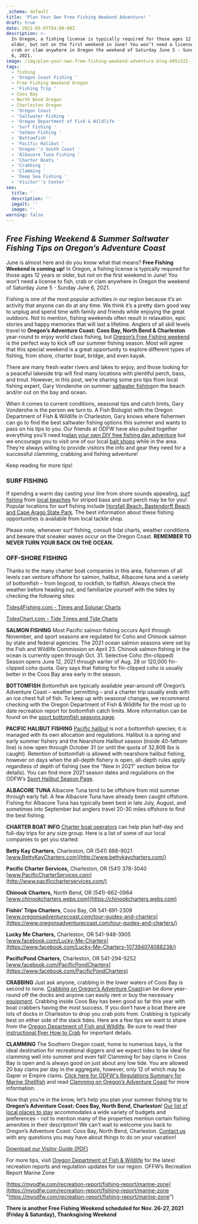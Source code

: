```yaml
---
_schema: default
title: 'Plan Your Own Free Fishing Weekend Adventure! '
draft: true
date: 2021-05-07T04:00:00Z
description: >-
  In Oregon, a fishing license is typically required for those ages 12 years or
  older, but not on the first weekend in June! You won’t need a license to fish,
  crab or clam anywhere in Oregon the weekend of Saturday June 5 - Sunday June
  6, 2021.
image: /img/plan-your-own-free-fishing-weekend-adventure-blog-695x322-jpg.png
tags:
  - fishing
  - 'Oregon Coast Fishing '
  - Free Fishing Weekend Oregon
  - 'Fishing Trip '
  - Coos Bay
  - North Bend Oregon
  - Charleston Oregon
  - 'Oregon Coast '
  - 'Saltwater Fishing '
  - 'Oregon Department of Fish & Wildlife '
  - 'Surf Fishing '
  - 'Salmon Fishing '
  - 'Bottomfish '
  - 'Pacific Halibut '
  - 'Oregon''s South Coast '
  - 'Albacore Tuna Fishing '
  - 'Charter Boats '
  - 'Crabbing '
  - 'Clamming '
  - 'Deep Sea Fishing '
  - 'Visitor''s Center '
seo:
  title: ''
  description: ''
  imgalt: ''
  image: ''
warning: false
---
```

## *Free Fishing Weekend & Summer Saltwater Fishing Tips on Oregon’s Adventure Coast*

June is almost here and do you know what that means? **Free Fishing Weekend is coming up!** In Oregon, a fishing license is typically required for those ages 12 years or older, but not on the first weekend in June! You won’t need a license to fish, crab or clam anywhere in Oregon the weekend of Saturday June 5 - Sunday June 6, 2021.

Fishing is one of the most popular activities in our region because it’s an activity that anyone can do at any time. We think it’s a pretty darn good way to unplug and spend time with family and friends while enjoying the great outdoors. Not to mention, fishing weekends often result in relaxation, epic stories and happy memories that will last a lifetime. Anglers of all skill levels travel to **Oregon’s Adventure Coast: Coos Bay, North Bend & Charleston** year-round to enjoy world class fishing, but [Oregon’s Free Fishing weekend](https://myodfw.com/articles/2021-free-fishing-days-and-events) is the perfect way to kick off our summer fishing season. Most will agree that this special weekend is a great opportunity to explore different types of fishing, from shore, charter boat, bridge, and even kayak.

There are many fresh water rivers and lakes to enjoy, and those looking for a peaceful lakeside trip will find many locations with plentiful perch, bass, and trout. However, in this post, we’re sharing some pro tips from local fishing expert, Gary Vonderohe on summer [saltwater fishing](https://www.oregonsadventurecoast.com/tripideas/saltwater-fishing-ocean-bay/)on the beach and/or out on the bay and ocean.

When it comes to current conditions, seasonal tips and catch limits, Gary Vonderohe is the person we turn to. A Fish Biologist with the Oregon Department of Fish & Wildlife in Charleston, Gary knows where fishermen can go to find the best saltwater fishing options this summer and wants to pass on his tips to you. Our friends at ODFW have also pulled together everything you'll need to[plan your own DIY free fishing day adventure](https://myodfw.com/articles/take-family-fishing) but we encourage you to visit one of our local [bait shops](https://www.oregonsadventurecoast.com/equipment-rent-and-buy) while in the area. They’re always willing to provide visitors the info and gear they need for a successful clamming, crabbing and fishing adventure!

Keep reading for more tips!

### SURF FISHING

If spending a warm day casting your line from shore sounds appealing, [surf fishing](https://myodfw.com/articles/how-fish-surfperch) from [local beaches](https://www.oregonsadventurecoast.com/undeveloped-beaches) for striped bass and surf perch may be for you! Popular locations for surf fishing include [Horsfall Beach, Bastendorff Beach and Cape Arago State Park](https://www.oregonsadventurecoast.com/undeveloped-beaches). The best information about these fishing opportunities is available from local tackle shop.

Please note, whenever surf fishing, consult tidal charts, weather conditions and beware that sneaker waves occur on the Oregon Coast. **REMEMBER TO NEVER TURN YOUR BACK ON THE OCEAN.**

### OFF-SHORE FISHING

Thanks to the many charter boat companies in this area, fishermen of all levels can venture offshore for salmon, halibut, Albacore tuna and a variety of bottomfish – from lingcod, to rockfish, to flatfish. Always check the weather before heading out, and familiarize yourself with the tides by checking the following sites:

[Tides4Fishing.com - Times and Solunar Charts](https://tides4fishing.com/us/oregon/coos-bay)

[TidesChart.com - Tide Times and Tide Charts](https://www.tideschart.com/United-States/Oregon/Coos-Bay)

**SALMON FISHING** Most Pacific salmon fishing occurs April through November, and sport seasons are regulated for Coho and Chinook salmon by state and federal agencies. The 2021 ocean salmon seasons were set by the Fish and Wildlife Commission on April 23. Chinook salmon fishing in the ocean is currently open through Oct. 31. Selective Coho (fin-clipped) Season opens June 12, 2021 through earlier of Aug. 28 or 120,000 fin-clipped coho quota. Gary says that fishing for fin-clipped coho is usually better in the Coos Bay area early in the season.

**BOTTOMFISH**
Bottomfish are typically available year-around off Oregon’s Adventure Coast – weather permitting – and a charter trip usually ends with an ice chest full of fish. To keep up with seasonal changes, we recommend checking with the Oregon Department of Fish & Wildlife for the most up to date recreation report for bottomfish catch limits. More information can be found on the [sport bottomfish seasons page](https://myodfw.com/sport-bottomfish-seasons).

**PACIFIC HALIBUT FISHING** [Pacific halibut](https://myodfw.com/pacific-halibut-sport-regulations) is not a bottomfish species; it is managed with its own allocation and regulations. Halibut is a spring and early summer fishery and the Nearshore Halibut season (inside 40-fathom line) is now open through October 31 (or until the quota of 32,808 lbs is caught). Retention of bottomfish is allowed with nearshore halibut fishing, however on days when the all-depth fishery is open, all-depth rules apply regardless of depth of fishing (see the "New in 2021" section below for details). You can find more 2021 season dates and regulations on the ODFW’s [Sport Halibut Season Page](https://myodfw.com/pacific-halibut-sport-regulations).

**ALBACORE TUNA**
Albacore Tuna tend to be offshore from mid summer through early fall. A few Albacore Tuna have already been caught offshore. Fishing for Albacore Tuna has typically been best in late July, August, and sometimes into September but anglers travel 20-30 miles offshore to find the best fishing.

**CHARTER BOAT INFO** [Charter boat operators](https://www.oregonsadventurecoast.com/tour-guides-and-charters/) can help plan half-day and full-day trips for any size group. Here is a list of some of our local companies to get you started:

**Betty Kay Charters**, Charleston, OR
(541) 888-9021
[www.BettyKayCharters.com](http://www.bettykaycharters.com/)

**Pacific Charter Services,** Charleston, OR
(541) 378-3040
[www.PacificCharterServices.com](http://www.pacificcharterservices.com/)

**Chinook Charters,** North Bend, OR
(541)-662-0964
[www.chinookcharters.webs.com](https://chinookcharters.webs.com)

**Fishin' Trips Charters**, Coos Bay, OR
541-891-2309
[www.oregonsadventurecoast.com/tour-guides-and-charters](https://www.oregonsadventurecoast.com/tour-guides-and-charters/)

**Lucky Me Charters,** Charleston, OR
541-948-3905
[www.facebook.com/Lucky-Me-Charters](https://www.facebook.com/Lucky-Me-Charters-107394074088238/)

**PacificPond Charters,** Charleston, OR
541-294-5252
[www.facebook.com/PacificPondCharters](https://www.facebook.com/PacificPondCharters)

**CRABBING**
Just ask anyone, crabbing in the lower waters of Coos Bay is second to none. [Crabbing on Oregon’s Adventure Coast](https://www.oregonsadventurecoast.com/crabbing-clamming/?utm_source=adventure-february-2021&amp;utm_medium=mailchimp&amp;utm_campaign=cbnb-newsletter)can be done year-round off the docks and anyone can easily rent or buy the necessary [equipment](https://www.oregonsadventurecoast.com/equipment-rent-and-buy/?utm_source=adventure-february-2021&amp;utm_medium=mailchimp&amp;utm_campaign=cbnb-newsletter). Crabbing inside Coos Bay has been good so far this year with boat crabbers having the most success. If you don’t have a boat there are lots of docks in Charleston to drop you crab pots from. Crabbing is typically best on either side of the slack tides. Here are a few tips we want to share from the [Oregon Department of Fish and Wildlife](https://myodfw.com/articles/how-crab). Be sure to read their [instructional flyer How to Crab](https://www.dfw.state.or.us/resources/fishing/docs/CrabbingFlyer.pdf) for important details.

**CLAMMING**
The Southern Oregon coast, home to numerous bays, is the ideal destination for recreational diggers and we expect tides to be ideal for clamming well into summer and even fall! Clamming for bay clams in Coos Bay is open and is always good on just about any low tide. You are allowed 20 bay clams per day in the aggregate, however, only 12 of which may be Gaper or Empire clams. [Click here for ODFW's Regulations Summary for Marine Shellfish](https://myodfw.com/articles/oregon-shellfish-regulations) and read [Clamming on Oregon’s Adventure Coast](https://www.oregonsadventurecoast.com/clamming/?utm_source=adventure-february-2021&amp;utm_medium=mailchimp&amp;utm_campaign=cbnb-newsletter) for more information.

Now that you’re in the know, let’s help you plan your summer fishing trip to **Oregon’s Adventure Coast: Coos Bay, North Bend, Charleston**! [Our list of local places to stay](https://www.oregonsadventurecoast.com/lodging/) accommodates a wide variety of budgets and preferences - not to mention many of the properties mention certain fishing amenities in their description! We can’t wait to welcome you back to Oregon’s Adventure Coast: Coos Bay, North Bend, Charleston. [Contact us](https://www.oregonsadventurecoast.com/contact/) with any questions you may have about things to do on your vacation!

[Download our Visitor Guide (PDF)](https://www.oregonsadventurecoast.com/img/Oregon-Coast-Visitor-Guide.pdf)

For more tips, visit [Oregon Department of Fish & Wildlife](https://myodfw.com/recreation-report/fishing-report/marine-zone) for the latest recreation reports and regulation updates for our region. OFFW’s Recreation Report Marine Zone

[https://myodfw.com/recreation-report/fishing-report/marine-zone](https://myodfw.com/recreation-report/fishing-report/marine-zone "https://myodfw.com/recreation-report/fishing-report/marine-zone")

**There is another Free Fishing Weekend scheduled for Nov. 26-27, 2021 (Friday & Saturday), Thanksgiving Weekend**